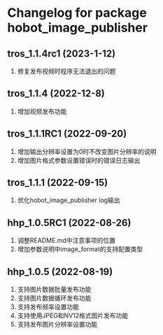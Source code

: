 # Changelog for package hobot_image_publisher

tros_1.1.4rc1 (2023-1-12)
------------------
1. 修复发布视频时程序无法退出的问题

tros_1.1.4 (2022-12-8)
------------------
1. 增加视频发布功能

tros_1.1.1RC1 (2022-09-20)
------------------
1. 增加输出分辨率设置为0时不改变图片分辨率的说明
2. 增加图片格式参数设置错误时的错误日志输出

tros_1.1.1 (2022-09-15)
------------------
1. 优化hobot_image_publisher log输出

hhp_1.0.5RC1 (2022-08-26)
------------------
1. 调整README.md中注意事项的位置
2. 增加参数说明中image_format的支持配置类型

hhp_1.0.5 (2022-08-19)
------------------
1. 支持图片数据批量发布功能
2. 支持图片数据循环发布功能
3. 支持发布频率设置功能
4. 支持使用JPEG和NV12格式图片发布功能
5. 支持发布图片分辨率设置功能
